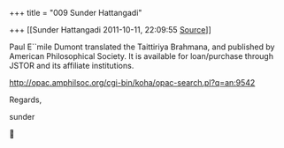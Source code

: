 +++
title = "009 Sunder Hattangadi"

+++
[[Sunder Hattangadi	2011-10-11, 22:09:55 [Source](https://groups.google.com/g/samskrita/c/LXpQClD1Aq0)]]



Paul E``mile Dumont translated the Taittiriya Brahmana, and published by American Philosophical Society. It is available for loan/purchase through JSTOR and its affiliate institutions.



<http://opac.amphilsoc.org/cgi-bin/koha/opac-search.pl?q=an:9542>





Regards,



sunder



